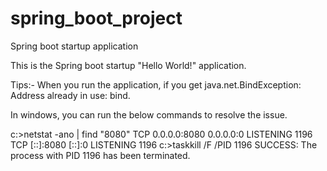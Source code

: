 # spring_boot_project
Spring boot startup application

This is the Spring boot startup "Hello World!" application. 

Tips:-
When you run the application, if you get java.net.BindException: Address already in use: bind.

In windows, you can run the below commands to resolve the issue.

c:\>netstat -ano | find "8080"
TCP    0.0.0.0:8080           0.0.0.0:0              LISTENING       1196
TCP    [::]:8080              [::]:0                 LISTENING       1196
c:\>taskkill /F /PID 1196
SUCCESS: The process with PID 1196 has been terminated.
